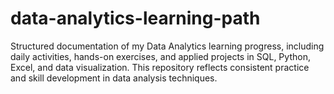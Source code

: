 # data-analytics-learning-path
Structured documentation of my Data Analytics learning progress, including daily activities, hands-on exercises, and applied projects in SQL, Python, Excel, and data visualization. This repository reflects consistent practice and skill development in data analysis techniques.
